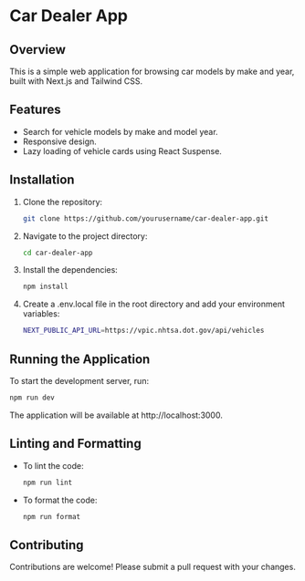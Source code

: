 # Car Dealer App

## Overview
This is a simple web application for browsing car models by make and year, built with Next.js and Tailwind CSS.

## Features
- Search for vehicle models by make and model year.
- Responsive design.
- Lazy loading of vehicle cards using React Suspense.

## Installation

1. Clone the repository:
   ```bash
   git clone https://github.com/yourusername/car-dealer-app.git
   ```

2. Navigate to the project directory:
   ```bash
   cd car-dealer-app
   ```

3. Install the dependencies:
   ```bash
   npm install
   ```

4. Create a .env.local file in the root directory and add your environment variables:
   ```bash
   NEXT_PUBLIC_API_URL=https://vpic.nhtsa.dot.gov/api/vehicles
   ```

## Running the Application
To start the development server, run:
   ```bash
   npm run dev
   ```
   The application will be available at http://localhost:3000.

## Linting and Formatting
- To lint the code:
   ```bash
   npm run lint
   ```
- To format the code:
   ```bash
   npm run format
   ```
## Contributing
Contributions are welcome! Please submit a pull request with your changes.

